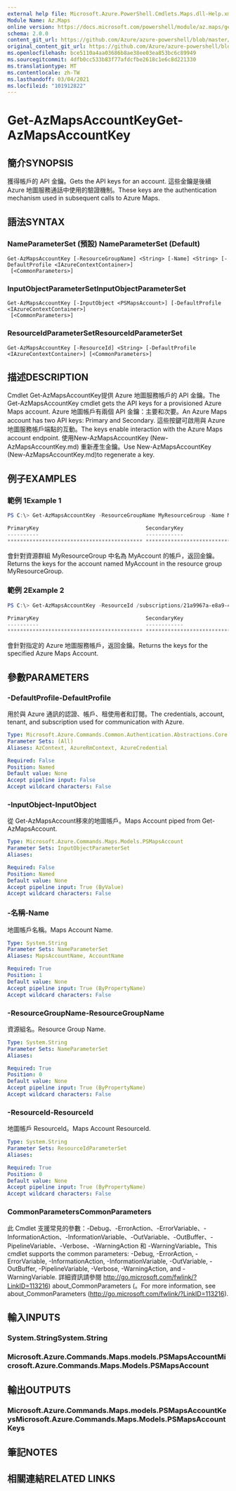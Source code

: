```yaml
---
external help file: Microsoft.Azure.PowerShell.Cmdlets.Maps.dll-Help.xml
Module Name: Az.Maps
online version: https://docs.microsoft.com/powershell/module/az.maps/get-azmapsaccountkey
schema: 2.0.0
content_git_url: https://github.com/Azure/azure-powershell/blob/master/src/Maps/Maps/help/Get-AzMapsAccountKey.md
original_content_git_url: https://github.com/Azure/azure-powershell/blob/master/src/Maps/Maps/help/Get-AzMapsAccountKey.md
ms.openlocfilehash: bce5110a4aa03686b8ae38ee03ea853bc6c89949
ms.sourcegitcommit: 4dfb0cc533b83f77afdcfbe2618c1e6c8d221330
ms.translationtype: MT
ms.contentlocale: zh-TW
ms.lasthandoff: 03/04/2021
ms.locfileid: "101912822"
---
```

# <span data-ttu-id="0db18-101">Get-AzMapsAccountKey</span><span class="sxs-lookup"><span data-stu-id="0db18-101">Get-AzMapsAccountKey</span></span>

## <span data-ttu-id="0db18-102">簡介</span><span class="sxs-lookup"><span data-stu-id="0db18-102">SYNOPSIS</span></span>
<span data-ttu-id="0db18-103">獲得帳戶的 API 金鑰。</span><span class="sxs-lookup"><span data-stu-id="0db18-103">Gets the API keys for an account.</span></span>
<span data-ttu-id="0db18-104">這些金鑰是後續 Azure 地圖服務通話中使用的驗證機制。</span><span class="sxs-lookup"><span data-stu-id="0db18-104">These keys are the authentication mechanism used in subsequent calls to Azure Maps.</span></span>

## <span data-ttu-id="0db18-105">語法</span><span class="sxs-lookup"><span data-stu-id="0db18-105">SYNTAX</span></span>

### <span data-ttu-id="0db18-106">NameParameterSet (預設) </span><span class="sxs-lookup"><span data-stu-id="0db18-106">NameParameterSet (Default)</span></span>
```
Get-AzMapsAccountKey [-ResourceGroupName] <String> [-Name] <String> [-DefaultProfile <IAzureContextContainer>]
 [<CommonParameters>]
```

### <span data-ttu-id="0db18-107">InputObjectParameterSet</span><span class="sxs-lookup"><span data-stu-id="0db18-107">InputObjectParameterSet</span></span>
```
Get-AzMapsAccountKey [-InputObject <PSMapsAccount>] [-DefaultProfile <IAzureContextContainer>]
 [<CommonParameters>]
```

### <span data-ttu-id="0db18-108">ResourceIdParameterSet</span><span class="sxs-lookup"><span data-stu-id="0db18-108">ResourceIdParameterSet</span></span>
```
Get-AzMapsAccountKey [-ResourceId] <String> [-DefaultProfile <IAzureContextContainer>] [<CommonParameters>]
```

## <span data-ttu-id="0db18-109">描述</span><span class="sxs-lookup"><span data-stu-id="0db18-109">DESCRIPTION</span></span>
<span data-ttu-id="0db18-110">Cmdlet Get-AzMapsAccountKey提供 Azure 地圖服務帳戶的 API 金鑰。</span><span class="sxs-lookup"><span data-stu-id="0db18-110">The Get-AzMapsAccountKey cmdlet gets the API keys for a provisioned Azure Maps account.</span></span>
<span data-ttu-id="0db18-111">Azure 地圖帳戶有兩個 API 金鑰：主要和次要。</span><span class="sxs-lookup"><span data-stu-id="0db18-111">An Azure Maps account has two API keys: Primary and Secondary.</span></span>
<span data-ttu-id="0db18-112">這些按鍵可啟用與 Azure 地圖服務帳戶端點的互動。</span><span class="sxs-lookup"><span data-stu-id="0db18-112">The keys enable interaction with the Azure Maps account endpoint.</span></span>
<span data-ttu-id="0db18-113">使用New-AzMapsAccountKey (New-AzMapsAccountKey.md) 重新產生金鑰。</span><span class="sxs-lookup"><span data-stu-id="0db18-113">Use New-AzMapsAccountKey (New-AzMapsAccountKey.md)to regenerate a key.</span></span>

## <span data-ttu-id="0db18-114">例子</span><span class="sxs-lookup"><span data-stu-id="0db18-114">EXAMPLES</span></span>

### <span data-ttu-id="0db18-115">範例 1</span><span class="sxs-lookup"><span data-stu-id="0db18-115">Example 1</span></span>
```powershell
PS C:\> Get-AzMapsAccountKey -ResourceGroupName MyResourceGroup -Name MyAccount

PrimaryKey                                  SecondaryKey
----------                                  ------------
******************************************* *******************************************
```

<span data-ttu-id="0db18-116">會針對資源群組 MyResourceGroup 中名為 MyAccount 的帳戶，返回金鑰。</span><span class="sxs-lookup"><span data-stu-id="0db18-116">Returns the keys for the account named MyAccount in the resource group MyResourceGroup.</span></span>

### <span data-ttu-id="0db18-117">範例 2</span><span class="sxs-lookup"><span data-stu-id="0db18-117">Example 2</span></span>
```powershell
PS C:\> Get-AzMapsAccountKey -ResourceId /subscriptions/21a9967a-e8a9-4656-a70b-96ff1c4d05a0/resourceGroups/MyResourceGroup/providers/Microsoft.Maps/accounts/MyAccount

PrimaryKey                                  SecondaryKey
----------                                  ------------
******************************************* *******************************************
```

<span data-ttu-id="0db18-118">會針對指定的 Azure 地圖服務帳戶，返回金鑰。</span><span class="sxs-lookup"><span data-stu-id="0db18-118">Returns the keys for the specified Azure Maps Account.</span></span>

## <span data-ttu-id="0db18-119">參數</span><span class="sxs-lookup"><span data-stu-id="0db18-119">PARAMETERS</span></span>

### <span data-ttu-id="0db18-120">-DefaultProfile</span><span class="sxs-lookup"><span data-stu-id="0db18-120">-DefaultProfile</span></span>
<span data-ttu-id="0db18-121">用於與 Azure 通訊的認證、帳戶、租使用者和訂閱。</span><span class="sxs-lookup"><span data-stu-id="0db18-121">The credentials, account, tenant, and subscription used for communication with Azure.</span></span>

```yaml
Type: Microsoft.Azure.Commands.Common.Authentication.Abstractions.Core.IAzureContextContainer
Parameter Sets: (All)
Aliases: AzContext, AzureRmContext, AzureCredential

Required: False
Position: Named
Default value: None
Accept pipeline input: False
Accept wildcard characters: False
```

### <span data-ttu-id="0db18-122">-InputObject</span><span class="sxs-lookup"><span data-stu-id="0db18-122">-InputObject</span></span>
<span data-ttu-id="0db18-123">從 Get-AzMapsAccount移來的地圖帳戶。</span><span class="sxs-lookup"><span data-stu-id="0db18-123">Maps Account piped from Get-AzMapsAccount.</span></span>

```yaml
Type: Microsoft.Azure.Commands.Maps.Models.PSMapsAccount
Parameter Sets: InputObjectParameterSet
Aliases:

Required: False
Position: Named
Default value: None
Accept pipeline input: True (ByValue)
Accept wildcard characters: False
```

### <span data-ttu-id="0db18-124">-名稱</span><span class="sxs-lookup"><span data-stu-id="0db18-124">-Name</span></span>
<span data-ttu-id="0db18-125">地圖帳戶名稱。</span><span class="sxs-lookup"><span data-stu-id="0db18-125">Maps Account Name.</span></span>

```yaml
Type: System.String
Parameter Sets: NameParameterSet
Aliases: MapsAccountName, AccountName

Required: True
Position: 1
Default value: None
Accept pipeline input: True (ByPropertyName)
Accept wildcard characters: False
```

### <span data-ttu-id="0db18-126">-ResourceGroupName</span><span class="sxs-lookup"><span data-stu-id="0db18-126">-ResourceGroupName</span></span>
<span data-ttu-id="0db18-127">資源組名。</span><span class="sxs-lookup"><span data-stu-id="0db18-127">Resource Group Name.</span></span>

```yaml
Type: System.String
Parameter Sets: NameParameterSet
Aliases:

Required: True
Position: 0
Default value: None
Accept pipeline input: True (ByPropertyName)
Accept wildcard characters: False
```

### <span data-ttu-id="0db18-128">-ResourceId</span><span class="sxs-lookup"><span data-stu-id="0db18-128">-ResourceId</span></span>
<span data-ttu-id="0db18-129">地圖帳戶 ResourceId。</span><span class="sxs-lookup"><span data-stu-id="0db18-129">Maps Account ResourceId.</span></span>

```yaml
Type: System.String
Parameter Sets: ResourceIdParameterSet
Aliases:

Required: True
Position: 0
Default value: None
Accept pipeline input: True (ByPropertyName)
Accept wildcard characters: False
```

### <span data-ttu-id="0db18-130">CommonParameters</span><span class="sxs-lookup"><span data-stu-id="0db18-130">CommonParameters</span></span>
<span data-ttu-id="0db18-131">此 Cmdlet 支援常見的參數：-Debug、-ErrorAction、-ErrorVariable、-InformationAction、-InformationVariable、-OutVariable、-OutBuffer、-PipelineVariable、-Verbose、-WarningAction 和 -WarningVariable。</span><span class="sxs-lookup"><span data-stu-id="0db18-131">This cmdlet supports the common parameters: -Debug, -ErrorAction, -ErrorVariable, -InformationAction, -InformationVariable, -OutVariable, -OutBuffer, -PipelineVariable, -Verbose, -WarningAction, and -WarningVariable.</span></span> <span data-ttu-id="0db18-132">詳細資訊請參閱 http://go.microsoft.com/fwlink/?LinkID=113216) about_CommonParameters (。</span><span class="sxs-lookup"><span data-stu-id="0db18-132">For more information, see about_CommonParameters (http://go.microsoft.com/fwlink/?LinkID=113216).</span></span>

## <span data-ttu-id="0db18-133">輸入</span><span class="sxs-lookup"><span data-stu-id="0db18-133">INPUTS</span></span>

### <span data-ttu-id="0db18-134">System.String</span><span class="sxs-lookup"><span data-stu-id="0db18-134">System.String</span></span>

### <span data-ttu-id="0db18-135">Microsoft.Azure.Commands.Maps.models.PSMapsAccount</span><span class="sxs-lookup"><span data-stu-id="0db18-135">Microsoft.Azure.Commands.Maps.Models.PSMapsAccount</span></span>

## <span data-ttu-id="0db18-136">輸出</span><span class="sxs-lookup"><span data-stu-id="0db18-136">OUTPUTS</span></span>

### <span data-ttu-id="0db18-137">Microsoft.Azure.Commands.Maps.models.PSMapsAccountKeys</span><span class="sxs-lookup"><span data-stu-id="0db18-137">Microsoft.Azure.Commands.Maps.Models.PSMapsAccountKeys</span></span>

## <span data-ttu-id="0db18-138">筆記</span><span class="sxs-lookup"><span data-stu-id="0db18-138">NOTES</span></span>

## <span data-ttu-id="0db18-139">相關連結</span><span class="sxs-lookup"><span data-stu-id="0db18-139">RELATED LINKS</span></span>
